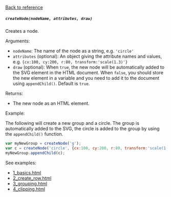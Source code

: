 [Back to reference](../README.md)

##### `createNode(nodeName, attributes, draw)`
Creates a node.

Arguments:
- `nodeName`: The name of the node as a string, e.g. `'circle'`
- `attributes` (optional): An object giving the attribute names and values, e.g. `{cx:100, cy:200, r:80, transform:'scale(1.3)'}`
- `draw` (optional): When `true`, the new node will be automatically added to the SVG element in the HTML document. When `false`, you should store the new element in a variable and you need to add it to the document using `appendChild()`. Default is `true`.

Returns:
- The new node as an HTML element.

Example:

The following will create a new group and a circle. The group is automatically added to the SVG, the circle is added to the group by using the `appendChild()` function.
```javascript
var myNewGroup = createNode('g');
var c = createNode('circle', {cx:100, cy:200, r:80, transform:'scale(1.3)'}, false);
myNewGroup.appendChild(c);
```

See examples:
- [1_basics.html](../examples/1_nodes/1_basics.html)
- [2_create_row.html](../examples/1_nodes/2_create_row.html)
- [3_grouping.html](../examples/1_nodes/3_grouping.html)
- [4_clipping.html](../examples/1_nodes/4_clipping.html)
